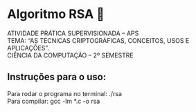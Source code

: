 # Algoritmo RSA :closed_lock_with_key:

ATIVIDADE PRÁTICA SUPERVISIONADA – APS   
TEMA: “AS TÉCNICAS CRIPTOGRÁFICAS, CONCEITOS, USOS E APLICAÇÕES”.   
CIÊNCIA DA COMPUTAÇÃO – 2º SEMESTRE 

## Instruções para o uso:

Para rodar o programa no terminal: ./rsa  
Para compilar: gcc -lm *.c -o rsa
